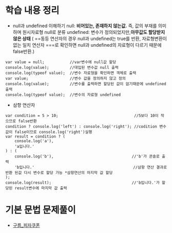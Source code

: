 # 학습 내용 정리 
- null과 undefined 이해하기
null: **비어있는, 존재하지 않는값.** 즉, 값의 부재를 의미하며 원시자료형 null로 분류 
undefined: 변수가 정의되었지만,**아무값도 할당받지 않은 상태**
( ==동등 연산자의 경우 null과 undefined는 true를 반환, 자료형변환이 없는 일치 연산자 ===로 확인하면 null과 undefined의 자료형이 다르기 때문에 false반환.)
```
var value = null;           //var변수에 null값 할당
console.log(value);         //대입된 변수값 null 출력
console.log(typeof value);  //변수 자료형을 확인하면 객체로 출력
var value;                  //변수 값을 정의하지 않고 정의
console.log(value);         //변수를 출력하면 할당된 값이 없기때문에 undefined출력
console.log(typeof value);  //변수의 자료형 undefined
```

- 삼항 연산자
```
var condition = 5 > 10;                                 //5보다 10이 작으므로 false반환
condition ? console.log('left') : console.log('right'); //codition 변수 값이 false이므로 console.log('right')실행
var result = condition ? (                              
    console.log('a'),
    'a입니다.'
) : (
    console.log('b'),                                  //'b'가 콘솔로 출력 
    'b입니다.'                                           //삼항 연산 결과로 반환 된값 다시 변수로 할당 가능 *삼항연산의 마지막 값 할당
);
console.log(result);                                   //'b입니다.'가 할당된 result변수에 마지막 값 출력 
```

# 기본 문법 문제풀이
- [구름_피자쿠폰](../algorithm/구름_피자쿠폰.md)